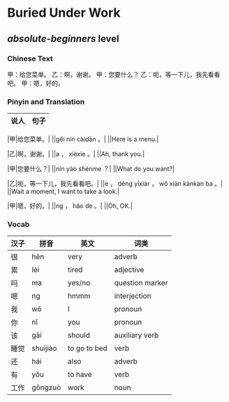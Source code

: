 # Buried Under Work
## *absolute-beginners* level

### Chinese Text
甲：给您菜单。
乙：啊，谢谢。
甲：您要什么？
乙：呃，等一下儿，我先看看吧。
甲：嗯，好的。

### Pinyin and Translation
|说人|句子|
|----|----|

|甲|给您菜单。|
||gěi nín càidān 。|
||Here is a menu.|

|乙|啊，谢谢。|
||a ， xièxie 。|
||Ah, thank you.|

|甲|您要什么？|
||nín yào shénme ？|
||What do you want?|

|乙|呃，等一下儿，我先看看吧。|
||e ， děng yīxiàr ， wǒ xiān kànkan ba 。|
||Wait a moment, I want to take a look.|

|甲|嗯，好的。|
||ng ， hǎo de 。|
||Oh, OK.|
### Vocab
|汉子|拼音|英文|词类|
|----|----|----|----|
|很|hěn|very|adverb|
|累|lèi|tired|adjective|
|吗|ma|yes/no|question marker|
|嗯|ng|hmmm|interjection|
|我|wǒ|I|pronoun|
|你|nǐ|you|pronoun|
|该|gāi|should|auxiliary verb|
|睡觉|shuìjiào|to go to bed|verb|
|还|hái|also|adverb|
|有|yǒu|to have|verb|
|工作|gōngzuò|work|noun|